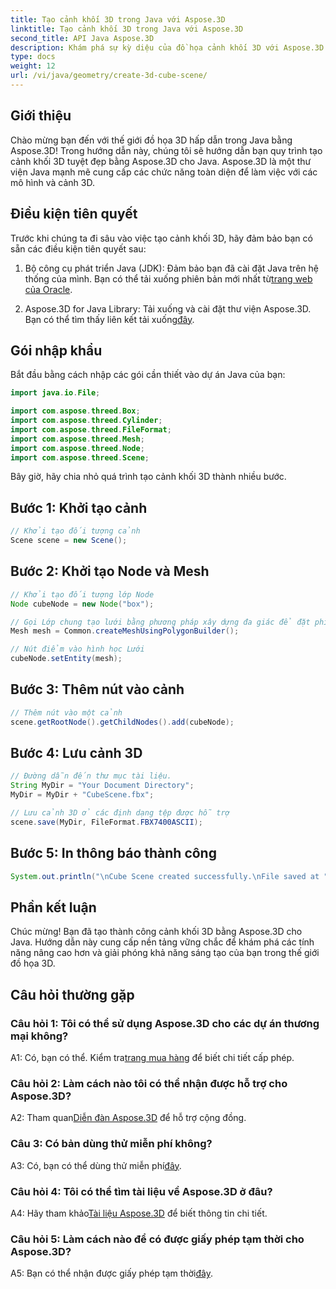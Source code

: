 ```yaml
---
title: Tạo cảnh khối 3D trong Java với Aspose.3D
linktitle: Tạo cảnh khối 3D trong Java với Aspose.3D
second_title: API Java Aspose.3D
description: Khám phá sự kỳ diệu của đồ họa cảnh khối 3D với Aspose.3D cho Java. Tạo cảnh tuyệt đẹp một cách dễ dàng.
type: docs
weight: 12
url: /vi/java/geometry/create-3d-cube-scene/
---
```

## Giới thiệu

Chào mừng bạn đến với thế giới đồ họa 3D hấp dẫn trong Java bằng Aspose.3D! Trong hướng dẫn này, chúng tôi sẽ hướng dẫn bạn quy trình tạo cảnh khối 3D tuyệt đẹp bằng Aspose.3D cho Java. Aspose.3D là một thư viện Java mạnh mẽ cung cấp các chức năng toàn diện để làm việc với các mô hình và cảnh 3D.

## Điều kiện tiên quyết

Trước khi chúng ta đi sâu vào việc tạo cảnh khối 3D, hãy đảm bảo bạn có sẵn các điều kiện tiên quyết sau:

1.  Bộ công cụ phát triển Java (JDK): Đảm bảo bạn đã cài đặt Java trên hệ thống của mình. Bạn có thể tải xuống phiên bản mới nhất từ[trang web của Oracle](https://www.oracle.com/java/).

2.  Aspose.3D for Java Library: Tải xuống và cài đặt thư viện Aspose.3D. Bạn có thể tìm thấy liên kết tải xuống[đây](https://releases.aspose.com/3d/java/).

## Gói nhập khẩu

Bắt đầu bằng cách nhập các gói cần thiết vào dự án Java của bạn:

```java
import java.io.File;

import com.aspose.threed.Box;
import com.aspose.threed.Cylinder;
import com.aspose.threed.FileFormat;
import com.aspose.threed.Mesh;
import com.aspose.threed.Node;
import com.aspose.threed.Scene;
```

Bây giờ, hãy chia nhỏ quá trình tạo cảnh khối 3D thành nhiều bước.

## Bước 1: Khởi tạo cảnh

```java
// Khởi tạo đối tượng cảnh
Scene scene = new Scene();
```

## Bước 2: Khởi tạo Node và Mesh

```java
// Khởi tạo đối tượng lớp Node
Node cubeNode = new Node("box");

// Gọi Lớp chung tạo lưới bằng phương pháp xây dựng đa giác để đặt phiên bản lưới
Mesh mesh = Common.createMeshUsingPolygonBuilder();

// Nút điểm vào hình học Lưới
cubeNode.setEntity(mesh);
```

## Bước 3: Thêm nút vào cảnh

```java
// Thêm nút vào một cảnh
scene.getRootNode().getChildNodes().add(cubeNode);
```

## Bước 4: Lưu cảnh 3D

```java
// Đường dẫn đến thư mục tài liệu.
String MyDir = "Your Document Directory";
MyDir = MyDir + "CubeScene.fbx";

// Lưu cảnh 3D ở các định dạng tệp được hỗ trợ
scene.save(MyDir, FileFormat.FBX7400ASCII);
```

## Bước 5: In thông báo thành công

```java
System.out.println("\nCube Scene created successfully.\nFile saved at " + MyDir);
```

## Phần kết luận

Chúc mừng! Bạn đã tạo thành công cảnh khối 3D bằng Aspose.3D cho Java. Hướng dẫn này cung cấp nền tảng vững chắc để khám phá các tính năng nâng cao hơn và giải phóng khả năng sáng tạo của bạn trong thế giới đồ họa 3D.

## Câu hỏi thường gặp

### Câu hỏi 1: Tôi có thể sử dụng Aspose.3D cho các dự án thương mại không?

 A1: Có, bạn có thể. Kiểm tra[trang mua hàng](https://purchase.aspose.com/buy) để biết chi tiết cấp phép.

### Câu hỏi 2: Làm cách nào tôi có thể nhận được hỗ trợ cho Aspose.3D?

 A2: Tham quan[Diễn đàn Aspose.3D](https://forum.aspose.com/c/3d/18) để hỗ trợ cộng đồng.

### Câu 3: Có bản dùng thử miễn phí không?

 A3: Có, bạn có thể dùng thử miễn phí[đây](https://releases.aspose.com/).

### Câu hỏi 4: Tôi có thể tìm tài liệu về Aspose.3D ở đâu?

 A4: Hãy tham khảo[Tài liệu Aspose.3D](https://reference.aspose.com/3d/java/) để biết thông tin chi tiết.

### Câu hỏi 5: Làm cách nào để có được giấy phép tạm thời cho Aspose.3D?

 A5: Bạn có thể nhận được giấy phép tạm thời[đây](https://purchase.aspose.com/temporary-license/).